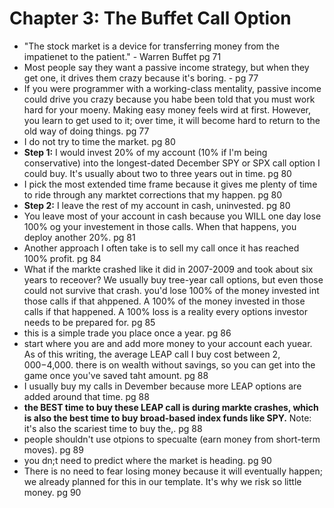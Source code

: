 # Chapter 3: The Buffet Call Option

- "The stock market is a device for transferring money from the impatienet to the patient." - Warren Buffet pg 71
- Most people say they want a passive income strategy, but when they get one, it drives them crazy because it's boring. - pg 77
- If you were programmer with a working-class mentality, passive income could drive you crazy because you habe been told that you must work 
hard for your moeny. Making easy money feels wird at first. However, you learn to get used to it; over time, it will become hard to return
to the old way of doing things. pg 77
- I do not try to time the market. pg 80
- **Step 1:** I would invest 20% of my account (10% if I'm being conservative) into the longest-dated December SPY or SPX call option I could buy.
It's usually about two to three years out in time. pg 80
- I pick the most extended time frame because it gives me plenty of time to ride through any marktet corrections that my happen. pg 80
- **Step 2:** I leave the rest of my account in cash, uninvested. pg 80
- You leave most of your account in cash because you WILL one day lose 100% og your investement in those calls. When that happens,
you deploy another 20%. pg 81
- Another approach I often take is to sell my call once it has reached 100% profit. pg 84
- What if the markte crashed like it did in 2007-2009 and took about six years to receover? We usually buy tree-year call options, but even
those could not survive that crash. you'd lose 100% of the money invested int those calls if that ahppened. A 100% of the money
invested in those calls if that happened. A 100% loss is a reality every options investor needs to be prepared for. pg 85
- this is a simple trade you place once a year. pg 86
- start where you are and add more money to your account each yuear. As of this writing, the average LEAP call I buy cost between $2,000-$4,000.
there is on wealth without savings, so you can get into the game once you've saved taht amount. pg 88
- I usually buy my calls in Devember because more LEAP options are added around that time. pg 88
- **the BEST time to buy these LEAP call is during markte crashes, which is also the best time to buy broad-based index funds like SPY.**
Note: it's also the scariest time to buy the,. pg 88
- people shouldn't use otpions to specualte (earn money from short-term moves). pg 89
- you dn;t need to predict where the market is heading. pg 90
- There is no need to fear losing money because it will eventually happen; we already planned for this in our template. It's why we risk so little money. pg 90
